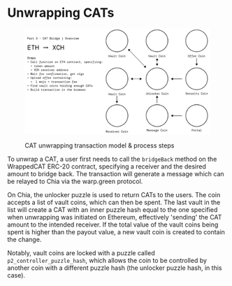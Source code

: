 # Unwrapping CATs

<figure><img src="../../.gitbook/assets/image (2).png" alt=""><figcaption><p>CAT unwrapping transaction model &#x26; process steps</p></figcaption></figure>

To unwrap a CAT, a user first needs to call the `bridgeBack` method on the WrappedCAT ERC-20 contract, specifying a receiver and the desired amount to bridge back. The transaction will generate a message which can be relayed to Chia via the warp.green protocol.&#x20;

On Chia, the unlocker puzzle is used to return CATs to the users. The coin accepts a list of vault coins, which can then be spent. The last vault in the list will create a CAT with an inner puzzle hash equal to the one specified when unwrapping was initiated on Ethereum, effectively 'sending' the CAT amount to the intended receiver. If the total value of the vault coins being spent is higher than the payout value, a new vault coin is created to contain the change.

Notably, vault coins are locked with a puzzle called `p2_controller_puzzle_hash`, which allows the coin to be controlled by another coin with a different puzzle hash (the unlocker puzzle hash, in this case).
